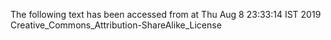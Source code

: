 The following text has been accessed from at Thu Aug 8 23:33:14 IST 2019
Creative_Commons_Attribution-ShareAlike_License
